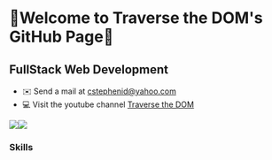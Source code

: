 🚀Welcome to Traverse the DOM's GitHub Page🚀 
=================================

FullStack Web Development 
------------------------------------------------
*   ✉️  Send a mail at [cstephenid@yahoo.com](mailto:cstephenid@yahoo.com)
*   💻  Visit the youtube channel [Traverse the DOM](https://www.youtube.com/@TraversetheDOM/)

<a href="https://www.twitter.com/_TraverseDOM" target="_blank" rel="noreferrer"><img
                  src="https://img.shields.io/twitter/follow/_TraverseDOM?logo=twitter&style=for-the-badge&color=0891b2&labelColor=1c1917"
                /></a><a href="https://www.github.com/TraversetheDOM" target="_blank" rel="noreferrer"><img
                  src="https://img.shields.io/github/followers/TraversetheDOM?logo=github&style=for-the-badge&color=0891b2&labelColor=1c1917" /></a>
### Skills
<p align="left">

